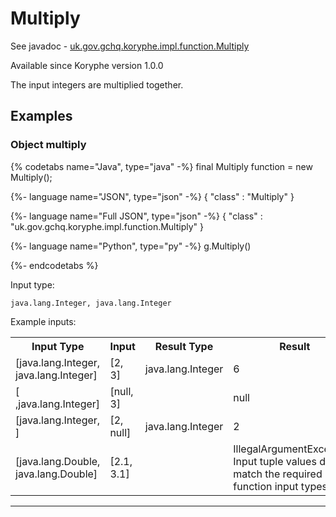 # Multiply
See javadoc - [uk.gov.gchq.koryphe.impl.function.Multiply](ref://../../javadoc/koryphe/uk/gov/gchq/koryphe/impl/function/Multiply.html)

Available since Koryphe version 1.0.0

The input integers are multiplied together.

## Examples

### Object multiply


{% codetabs name="Java", type="java" -%}
final Multiply function = new Multiply();

{%- language name="JSON", type="json" -%}
{
  "class" : "Multiply"
}

{%- language name="Full JSON", type="json" -%}
{
  "class" : "uk.gov.gchq.koryphe.impl.function.Multiply"
}

{%- language name="Python", type="py" -%}
g.Multiply()

{%- endcodetabs %}

Input type:

```
java.lang.Integer, java.lang.Integer
```

Example inputs:
<table style="display: block;">
<tr><th>Input Type</th><th>Input</th><th>Result Type</th><th>Result</th></tr>
<tr><td>[java.lang.Integer, java.lang.Integer]</td><td>[2, 3]</td><td>java.lang.Integer</td><td>6</td></tr>
<tr><td>[ ,java.lang.Integer]</td><td>[null, 3]</td><td></td><td>null</td></tr>
<tr><td>[java.lang.Integer, ]</td><td>[2, null]</td><td>java.lang.Integer</td><td>2</td></tr>
<tr><td>[java.lang.Double, java.lang.Double]</td><td>[2.1, 3.1]</td><td></td><td>IllegalArgumentException: Input tuple values do not match the required function input types</td></tr>
</table>

-----------------------------------------------

